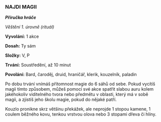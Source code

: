 ### NAJDI MAGII

***Příručka hráče***

*Věštění 1. úrovně (rituál)*

**Vyvolání:** 1 akce

**Dosah:** Ty sám

**Složky:** V, P

**Trvání:** Soustředění, až 10 minut

**Povolání:** Bard, čaroděj, druid, hraničář, klerik, kouzelník, paladin

Po dobu trvání vnímáš přítomnost magie do 6 sáhů od sebe. Pokud vycítíš magii tímto způsobem, můžeš pomocí své akce spatřit slabou auru kolem jakéhokoliv viditelného tvora nebo předmětu v oblasti, který má v sobě magii, a zjistíš jeho školu magie, pokud do nějaké patří. 

Kouzlo pronikne skrz většinu překážek, ale neprojde 1 stopou kamene, 1 coulem běžného kovu, tenkou vrstvou olova nebo 3 stopami dřeva či hlíny.